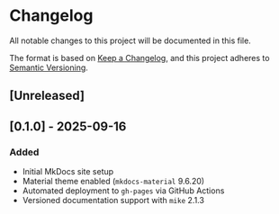 # Changelog

All notable changes to this project will be documented in this file.

The format is based on [Keep a Changelog](https://keepachangelog.com/en/1.1.0/), and this project adheres to [Semantic Versioning](https://semver.org/spec/v2.0.0.html).

## [Unreleased]

## [0.1.0] - 2025-09-16
### Added
- Initial MkDocs site setup
- Material theme enabled (`mkdocs-material` 9.6.20)
- Automated deployment to `gh-pages` via GitHub Actions
- Versioned documentation support with `mike` 2.1.3
